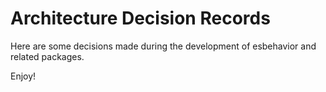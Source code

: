 # Architecture Decision Records

Here are some decisions made during the development of esbehavior and related packages.

Enjoy!